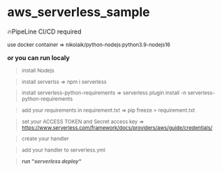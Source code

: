 # aws_serverless_sample
:fire:PipeLine CI/CD required

<sup>
use docker container => nikolaik/python-nodejs:python3.9-nodejs16
</sup>

**or you can run localy**

<sup>
  
  
> install Nodejs
  
  
> install serverlss => npm i serverless  
  
  
> install serverless-python-requirements => serverless plugin install -n serverless-python-requirements  
  
  
> add your requirements in requirement.txt => pip freeze > requirement.txt  
  
  
> set your ACCESS TOKEN and Secret access key => https://www.serverless.com/framework/docs/providers/aws/guide/credentials/  
  
  
> create your handler  
  
  
> add your handler to serverless.yml 
  
  
> **run "*serverless deploy*"** 
  
  
</sup>
